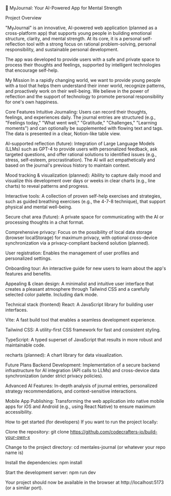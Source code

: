🧠 MyJournal: Your AI-Powered App for Mental Strength

Project Overview

"MyJournal" is an innovative, AI-powered web application (planned as a cross-platform app) that supports young people in building emotional structure, clarity, and mental strength. At its core, it is a personal self-reflection tool with a strong focus on rational problem-solving, personal responsibility, and sustainable personal development.

The app was developed to provide users with a safe and private space to process their thoughts and feelings, supported by intelligent technologies that encourage self-help.

My Mission
In a rapidly changing world, we want to provide young people with a tool that helps them understand their inner world, recognize patterns, and proactively work on their well-being. We believe in the power of reflection and the support of technology to promote personal responsibility for one's own happiness.

Core Features
Intuitive Journaling: Users can record their thoughts, feelings, and experiences daily. The journal entries are structured (e.g., "Feelings today," "What went well," "Gratitude," "Challenges," "Learning moments") and can optionally be supplemented with flowing text and tags. The data is presented in a clear, Notion-like table view.

AI-supported reflection (future): Integration of Large Language Models (LLMs) such as GPT-4 to provide users with personalized feedback, ask targeted questions, and offer rational solutions to identified issues (e.g., stress, self-esteem, procrastination). The AI ​​will act empathetically and based on the journal's previous history to maintain context.

Mood tracking & visualization (planned): Ability to capture daily mood and visualize this development over days or weeks in clear charts (e.g., line charts) to reveal patterns and progress.

Interactive tools: A collection of proven self-help exercises and strategies, such as guided breathing exercises (e.g., the 4-7-8 technique), that support physical and mental well-being.

Secure chat area (future): A private space for communicating with the AI ​​or processing thoughts in a chat format.

Comprehensive privacy: Focus on the possibility of local data storage (browser localStorage) for maximum privacy, with optional cross-device synchronization via a privacy-compliant backend solution (planned).

User registration: Enables the management of user profiles and personalized settings.

Onboarding tour: An interactive guide for new users to learn about the app's features and benefits.

Appealing & clean design: A minimalist and intuitive user interface that creates a pleasant atmosphere through Tailwind CSS and a carefully selected color palette. Including dark mode.

Technical stack (frontend)
React: A JavaScript library for building user interfaces.

Vite: A fast build tool that enables a seamless development experience.

Tailwind CSS: A utility-first CSS framework for fast and consistent styling.

TypeScript: A typed superset of JavaScript that results in more robust and maintainable code.

recharts (planned): A chart library for data visualization.

Future Plans
Backend Development: Implementation of a secure backend infrastructure for AI integration (API calls to LLMs) and cross-device data synchronization (under strict privacy policies).

Advanced AI Features: In-depth analysis of journal entries, personalized strategy recommendations, and context-sensitive interactions.

Mobile App Publishing: Transforming the web application into native mobile apps for iOS and Android (e.g., using React Native) to ensure maximum accessibility.

How to get started (for developers)
If you want to run the project locally:

Clone the repository: git clone https://github.com/codecrafters-io/build-your-own-x

Change to the project directory: cd mentales-journal (or whatever your repo name is)

Install the dependencies: npm install

Start the development server: npm run dev

Your project should now be available in the browser at http://localhost:5173 (or a similar port).
